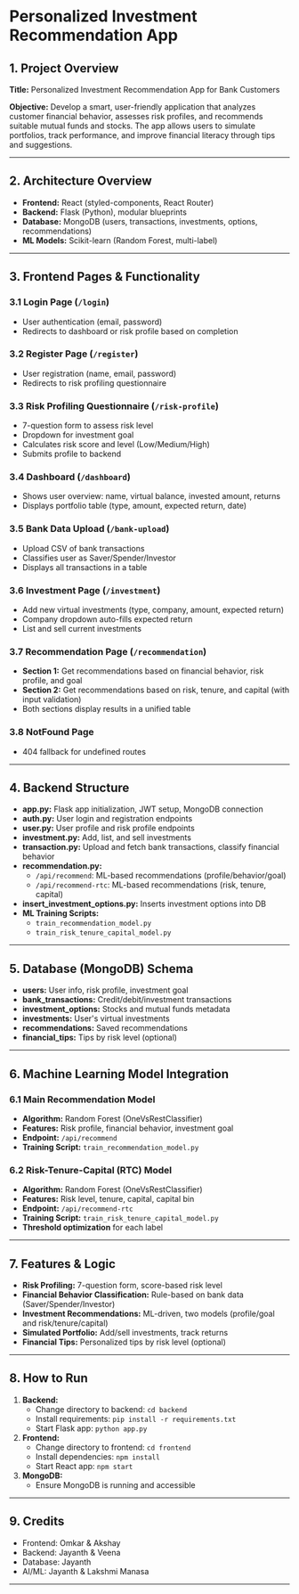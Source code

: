 # Personalized Investment Recommendation App

## 1. Project Overview

**Title:** Personalized Investment Recommendation App for Bank Customers

**Objective:**
Develop a smart, user-friendly application that analyzes customer financial behavior, assesses risk profiles, and recommends suitable mutual funds and stocks. The app allows users to simulate portfolios, track performance, and improve financial literacy through tips and suggestions.

---

## 2. Architecture Overview

- **Frontend:** React (styled-components, React Router)
- **Backend:** Flask (Python), modular blueprints
- **Database:** MongoDB (users, transactions, investments, options, recommendations)
- **ML Models:** Scikit-learn (Random Forest, multi-label)

---

## 3. Frontend Pages & Functionality

### 3.1 Login Page (`/login`)
- User authentication (email, password)
- Redirects to dashboard or risk profile based on completion

### 3.2 Register Page (`/register`)
- User registration (name, email, password)
- Redirects to risk profiling questionnaire

### 3.3 Risk Profiling Questionnaire (`/risk-profile`)
- 7-question form to assess risk level
- Dropdown for investment goal
- Calculates risk score and level (Low/Medium/High)
- Submits profile to backend

### 3.4 Dashboard (`/dashboard`)
- Shows user overview: name, virtual balance, invested amount, returns
- Displays portfolio table (type, amount, expected return, date)

### 3.5 Bank Data Upload (`/bank-upload`)
- Upload CSV of bank transactions
- Classifies user as Saver/Spender/Investor
- Displays all transactions in a table

### 3.6 Investment Page (`/investment`)
- Add new virtual investments (type, company, amount, expected return)
- Company dropdown auto-fills expected return
- List and sell current investments

### 3.7 Recommendation Page (`/recommendation`)
- **Section 1:** Get recommendations based on financial behavior, risk profile, and goal
- **Section 2:** Get recommendations based on risk, tenure, and capital (with input validation)
- Both sections display results in a unified table

### 3.8 NotFound Page
- 404 fallback for undefined routes

---

## 4. Backend Structure

- **app.py:** Flask app initialization, JWT setup, MongoDB connection
- **auth.py:** User login and registration endpoints
- **user.py:** User profile and risk profile endpoints
- **investment.py:** Add, list, and sell investments
- **transaction.py:** Upload and fetch bank transactions, classify financial behavior
- **recommendation.py:**
  - `/api/recommend`: ML-based recommendations (profile/behavior/goal)
  - `/api/recommend-rtc`: ML-based recommendations (risk, tenure, capital)
- **insert_investment_options.py:** Inserts investment options into DB
- **ML Training Scripts:**
  - `train_recommendation_model.py`
  - `train_risk_tenure_capital_model.py`

---

## 5. Database (MongoDB) Schema

- **users:** User info, risk profile, investment goal
- **bank_transactions:** Credit/debit/investment transactions
- **investment_options:** Stocks and mutual funds metadata
- **investments:** User's virtual investments
- **recommendations:** Saved recommendations
- **financial_tips:** Tips by risk level (optional)

---

## 6. Machine Learning Model Integration

### 6.1 Main Recommendation Model
- **Algorithm:** Random Forest (OneVsRestClassifier)
- **Features:** Risk profile, financial behavior, investment goal
- **Endpoint:** `/api/recommend`
- **Training Script:** `train_recommendation_model.py`

### 6.2 Risk-Tenure-Capital (RTC) Model
- **Algorithm:** Random Forest (OneVsRestClassifier)
- **Features:** Risk level, tenure, capital, capital bin
- **Endpoint:** `/api/recommend-rtc`
- **Training Script:** `train_risk_tenure_capital_model.py`
- **Threshold optimization** for each label


---

## 7. Features & Logic

- **Risk Profiling:** 7-question form, score-based risk level
- **Financial Behavior Classification:** Rule-based on bank data (Saver/Spender/Investor)
- **Investment Recommendations:** ML-driven, two models (profile/goal and risk/tenure/capital)
- **Simulated Portfolio:** Add/sell investments, track returns
- **Financial Tips:** Personalized tips by risk level (optional)

---

## 8. How to Run

1. **Backend:**
   - Change directory to backend: `cd backend`
   - Install requirements: `pip install -r requirements.txt`
   - Start Flask app: `python app.py`
2. **Frontend:**
   - Change directory to frontend: `cd frontend`
   - Install dependencies: `npm install`
   - Start React app: `npm start`
3. **MongoDB:**
   - Ensure MongoDB is running and accessible

---

## 9. Credits

- Frontend: Omkar & Akshay
- Backend: Jayanth & Veena
- Database: Jayanth
- AI/ML: Jayanth & Lakshmi Manasa

---

